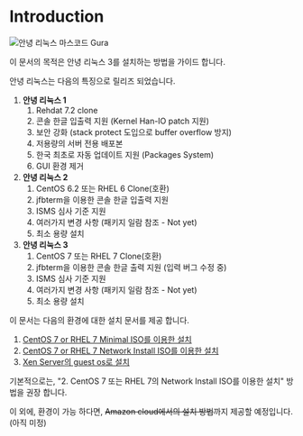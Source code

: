 # Introduction

![&#xC548;&#xB155; &#xB9AC;&#xB205;&#xC2A4; &#xB9C8;&#xC2A4;&#xCF54;&#xB4DC; Gura](http://annyung.oops.org/gallery/gura.gif)

이 문서의 목적은 안녕 리눅스 3를 설치하는 방법을 가이드 합니다.

안녕 리눅스는 다음의 특징으로 릴리즈 되었습니다.

1. **안녕 리눅스 1**
   1. Rehdat 7.2 clone
   2. 콘솔 한글 입출력 지원 \(Kernel Han-IO patch 지원\)
   3. 보안 강화 \(stack protect 도입으로 buffer overflow 방지\)
   4. 저용량의 서버 전용 배포본
   5. 한국 최초로 자동 업데이트 지원 \(Packages System\)
   6. GUI 환경 제거
2. **안녕 리눅스 2**
   1. CentOS 6.2 또는 RHEL 6 Clone\(호환\)
   2. jfbterm을 이용한 콘솔 한글 입출력 지원
   3. ISMS 심사 기준 지원
   4. 여러가지 변경 사항 \(패키지 일람 참조 - Not yet\)
   5. 최소 용량 설치
3. **안녕 리눅스 3**
   1. CentOS 7 또는 RHEL 7 Clone\(호환\)
   2. jfbterm을 이용한 콘솔 한글 출력 지원 \(입력 버그 수정 중\)
   3. ISMS 심사 기준 지원
   4. 여러가지 변경 사항 \(패키지 일람 참조 - Not yet\)
   5. 최소 용량 설치

이 문서는 다음의 환경에 대한 설치 문서를 제공 합니다.

1. [CentOS 7 or RHEL 7 Minimal ISO를 이용한 설치](https://app.gitbook.com/@joungkyun/s/annyung3-installation-guide/chapter1)
2. [CentOS 7 or RHEL 7 Network Install ISO를 이용한 설치](https://github.com/joungkyun/annyung3-installation-guide/tree/7cac1d561ca35a2ba3af9c40909b1e11405f0c93/chapter2.html)
3. [Xen Server의 guest os로 설치](https://app.gitbook.com/@joungkyun/s/annyung3-installation-guide/chapter3)

기본적으로는, "2. CentOS 7 또는 RHEL 7의 Network Install ISO를 이용한 설치" 방법을 권장 합니다.

이 외에, 환경이 가능 하다면, ~~Amazon cloud에서의 설치 방법~~까지 제공할 예정입니다. \(아직 미정\)

